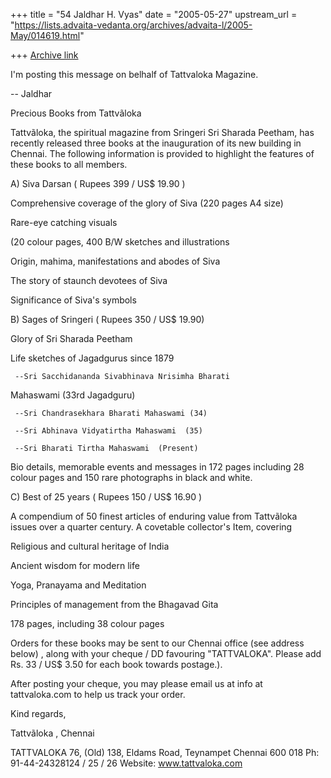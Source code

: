 +++
title = "54 Jaldhar H. Vyas"
date = "2005-05-27"
upstream_url = "https://lists.advaita-vedanta.org/archives/advaita-l/2005-May/014619.html"

+++
[Archive link](https://lists.advaita-vedanta.org/archives/advaita-l/2005-May/014619.html)

I'm posting this message on belhalf of Tattvaloka Magazine.

-- Jaldhar

Precious Books  from Tattvãloka



Tattvãloka, the spiritual magazine from Sringeri Sri Sharada Peetham, has 
recently released three books at the inauguration of its new building in 
Chennai. The following information is provided to highlight the features 
of these books to all members.



A) Siva Darsan  ( Rupees 399 / US$ 19.90 )

   Comprehensive coverage of the glory of Siva (220 pages A4 size)

   Rare-eye catching visuals

(20 colour pages, 400 B/W sketches and illustrations

  Origin, mahima, manifestations and abodes of Siva

  The story of staunch devotees  of Siva

  Significance of Siva's symbols



B) Sages of Sringeri ( Rupees 350 / US$ 19.90)

   Glory of Sri Sharada Peetham

   Life sketches of Jagadgurus since 1879

     --Sri Sacchidananda Sivabhinava Nrisimha Bharati

  Mahaswami (33rd Jagadguru)

     --Sri Chandrasekhara Bharati Mahaswami (34)

     --Sri Abhinava Vidyatirtha Mahaswami  (35)

     --Sri Bharati Tirtha Mahaswami  (Present)

  Bio details, memorable events and messages in 172 pages including 28 colour pages and 150 rare  photographs in black and white.



C) Best of 25 years ( Rupees 150 / US$ 16.90 )

A compendium of 50 finest articles of enduring value from Tattvãloka 
issues over a quarter century.  A covetable collector's Item, covering

   Religious and cultural heritage of India

   Ancient wisdom for modern life

   Yoga, Pranayama and Meditation

   Principles of management from the Bhagavad Gita

   178 pages, including 38 colour pages



Orders for these books may be sent to our Chennai office (see address 
below) , along with your cheque / DD favouring "TATTVALOKA". Please add 
Rs. 33 / US$ 3.50 for each book towards postage.).



After posting your cheque, you may please email us at info at tattvaloka.com 
to help us track your order.



Kind regards,



Tattvãloka , Chennai



TATTVALOKA
76, (Old) 138, Eldams Road,
Teynampet
Chennai 600 018
Ph: 91-44-24328124 / 25 / 26
Website: www.tattvaloka.com
